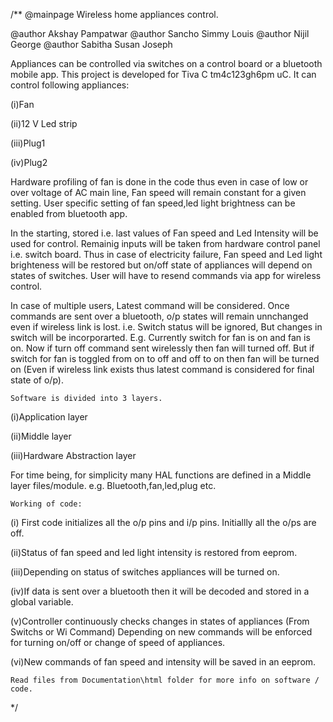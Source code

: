 /**
@mainpage Wireless home appliances control.

@author Akshay Pampatwar 
@author Sancho Simmy Louis 
@author Nijil George 
@author Sabitha Susan Joseph 


Appliances can be controlled via switches on a control board or a bluetooth mobile app. This project is developed for Tiva C tm4c123gh6pm uC. It can control following appliances:

(i)Fan

(ii)12 V Led strip

(iii)Plug1

(iv)Plug2

Hardware profiling of fan is done in the code thus even in case of low or over voltage of AC main line, Fan speed will remain constant for a given setting.
User specific setting of fan speed,led light brightness can be enabled from bluetooth app. 

In the starting, stored i.e. last values of Fan speed and Led Intensity will be used for control. 
Remainig inputs will be taken from hardware control panel i.e. switch board.
Thus in case of electricity failure, Fan speed and Led light brighteness will be restored but on/off state of appliances will depend on states of switches. User will have to resend commands via app for wireless control.

In case of multiple users, Latest command will be considered. 
Once commands are sent over a bluetooth, o/p states will remain unnchanged even if wireless link is lost. i.e. Switch status will be ignored, But changes in switch will be incorporarted. 
E.g. Currently switch for fan is on and fan is on. Now if turn off command sent wirelessly then fan will turned off. But if switch for fan is toggled from on to off and off to on then fan will be turned on (Even if wireless link exists thus latest command is considered for final state of o/p).

	Software is divided into 3 layers.

(i)Application layer

(ii)Middle layer

(iii)Hardware Abstraction layer

For time being, for simplicity many HAL functions are defined in a Middle layer files/module. e.g. Bluetooth,fan,led,plug etc.

	Working of code: 

(i) First code initializes all the o/p pins and i/p pins. Initiallly all the o/ps are off.

(ii)Status of fan speed and led light intensity is restored from eeprom.

(iii)Depending on status of switches appliances will be turned on.

(iv)If data is sent over a bluetooth then it will be decoded and stored in a global variable.

(v)Controller continuously checks changes in states of appliances (From Switchs or Wi Command) Depending on new commands will be enforced for turning on/off or change of speed of appliances.

(vi)New commands of fan speed and intensity will be saved in an eeprom.

	Read files from Documentation\html folder for more info on software / code.
*/